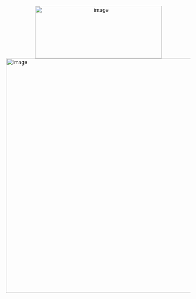 <div align="center">
<img width="347" height="143" alt="image" src="https://github.com/user-attachments/assets/1e06aa9a-946c-4998-af34-2085a5a69122" />
</div>

<img width="813" height="641" alt="image" src="https://github.com/user-attachments/assets/52d15c99-f199-49bc-bd8a-bab6d3b6a638" />
